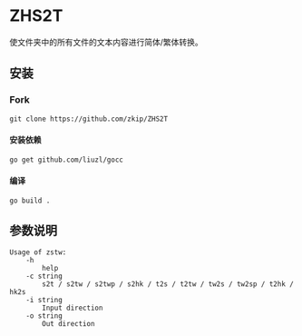 # ZHS2T
使文件夹中的所有文件的文本内容进行简体/繁体转换。

## 安装

### Fork
```
git clone https://github.com/zkip/ZHS2T
```

#### 安装依赖
```
go get github.com/liuzl/gocc
```

#### 编译
```
go build .
```

## 参数说明
```
Usage of zstw:
	-h
		help
	-c string
		s2t / s2tw / s2twp / s2hk / t2s / t2tw / tw2s / tw2sp / t2hk / hk2s
	-i string
		Input direction
	-o string
		Out direction
```